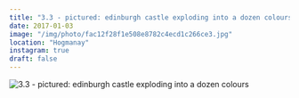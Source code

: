 ```yaml
---
title: "3.3 - pictured: edinburgh castle exploding into a dozen colours"
date: 2017-01-03
image: "/img/photo/fac12f28f1e508e8782c4ecd1c266ce3.jpg"
location: "Hogmanay"
instagram: true
draft: false
---
```


![3.3 - pictured: edinburgh castle exploding into a dozen colours](/img/photo/fac12f28f1e508e8782c4ecd1c266ce3.jpg)
